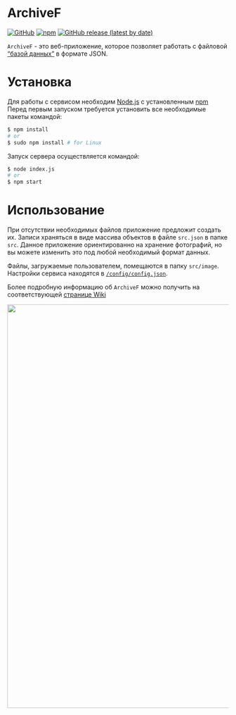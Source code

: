 # ArchiveF

[![GitHub](https://img.shields.io/github/license/BlasterAlex/ArchiveF)](https://github.com/BlasterAlex/ArchiveF/blob/master/LICENSE.md)
[![npm](https://img.shields.io/npm/v/npm?color=orange)](https://github.com/npm/cli/releases/latest)
[![GitHub release (latest by date)](https://img.shields.io/github/v/release/BlasterAlex/ArchiveF)](https://github.com/BlasterAlex/ArchiveF/releases/latest)

`ArchiveF` - это веб-приложение, которое позволяет работать с файловой [“базой данных”](https://github.com/BlasterAlex/ArchiveF/wiki/%D0%A5%D1%80%D0%B0%D0%BD%D0%B5%D0%BD%D0%B8%D0%B5-%D0%B4%D0%B0%D0%BD%D0%BD%D1%8B%D1%85)  в формате JSON.


# Установка
Для работы с сервисом необходим [Node.js](https://nodejs.org/) с установленным [npm](https://www.npmjs.com/get-npm)
Перед первым запуском требуется установить все необходимые пакеты командой:
```sh
$ npm install
# or
$ sudo npm install # for Linux
```
Запуск сервера осуществляется командой:
```sh
$ node index.js
# or
$ npm start
```

# Использование 
При отсутствии необходимых файлов приложение предложит создать их.
Записи храняться в виде массива объектов в файле ``src.json`` в папке ``src``. Данное приложение ориентированно на хранение фотографий, но вы можете изменить это под любой необходимый формат данных.  

Файлы, загружаемые пользователем, помещаются в папку ``src/image``.
Настройки сервиса находятся в [``/config/config.json``](/libs/config.js). 

Более подробную информацию об `ArchiveF` можно получить на соответствующей [странице Wiki](https://github.com/BlasterAlex/ArchiveF/wiki/%D0%98%D1%81%D0%BF%D0%BE%D0%BB%D1%8C%D0%B7%D0%BE%D0%B2%D0%B0%D0%BD%D0%B8%D0%B5)

<p align="center">
  <img src="./data/gif/slideshowInterface.gif" width="917"/>
</p>
